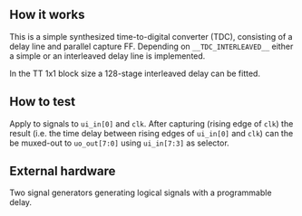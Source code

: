 <!---

This file is used to generate your project datasheet. Please fill in the information below and delete any unused
sections.

You can also include images in this folder and reference them in the markdown. Each image must be less than
512 kb in size, and the combined size of all images must be less than 1 MB.
-->

## How it works

This is a simple synthesized time-to-digital converter (TDC), consisting of a delay line and parallel capture FF. Depending on `__TDC_INTERLEAVED__` either a simple or an interleaved delay line is implemented.

In the TT 1x1 block size a 128-stage interleaved delay can be fitted.

## How to test

Apply to signals to `ui_in[0]` and `clk`. After capturing (rising edge of `clk`) the result (i.e. the time delay between rising edges of `ui_in[0]` and `clk`) can the be muxed-out to `uo_out[7:0]` using `ui_in[7:3]` as selector.

## External hardware

Two signal generators generating logical signals with a programmable delay.
